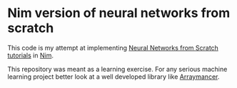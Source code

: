 # Nim version of neural networks from scratch

This code is my attempt at implementing [Neural Networks from Scratch
tutorials](https://github.com/Sentdex/NNfSiX) in [Nim](https://nim-lang.org).

This repository was meant as a learning exercise.  For any serious machine
learning project better look at a well developed library like
[Arraymancer](https://mratsim.github.io/Arraymancer/).
